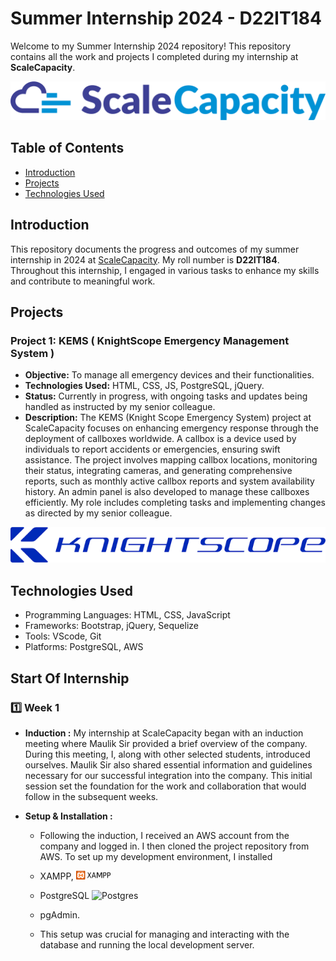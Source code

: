 # Summer Internship 2024 - D22IT184

Welcome to my Summer Internship 2024 repository! This repository contains all the work and projects I completed during my internship at **ScaleCapacity**.

<img src="./logo.png"/>


## Table of Contents

- [Introduction](#introduction)
- [Projects](#projects)
- [Technologies Used](#technologies-used)


## Introduction

This repository documents the progress and outcomes of my summer internship in 2024 at [ScaleCapacity](https://www.scalecapacity.com/). My roll number is **D22IT184**. Throughout this internship, I engaged in various tasks to enhance my skills and contribute to meaningful work.

## Projects

### Project 1: KEMS ( KnightScope Emergency Management System )
- **Objective:** To manage all emergency devices and their functionalities.
- **Technologies Used:** HTML, CSS, JS, PostgreSQL, jQuery.
- **Status:** Currently in progress, with ongoing tasks and updates being handled as instructed by my senior colleague.
- **Description:** The KEMS (Knight Scope Emergency System) project at ScaleCapacity focuses on enhancing emergency response through the deployment of callboxes worldwide. A callbox is a device used by individuals to report accidents or emergencies, ensuring swift assistance. The project involves mapping callbox locations, monitoring their status, integrating cameras, and generating comprehensive reports, such as monthly active callbox reports and system availability history. An admin panel is also developed to manage these callboxes efficiently. My role includes completing tasks and implementing changes as directed by my senior colleague.

<img src="./kemsLogo.png"/>


## Technologies Used

- Programming Languages: HTML, CSS, JavaScript
- Frameworks: Bootstrap, jQuery, Sequelize
- Tools: VScode, Git
- Platforms: PostgreSQL, AWS


## Start Of Internship 

### 1️⃣ Week 1
- **Induction :** My internship at ScaleCapacity began with an induction meeting where Maulik Sir provided a brief overview of the company. During this meeting, I, along with other selected students, introduced ourselves. Maulik Sir also shared essential information and guidelines necessary for our successful integration into the company. This initial session set the foundation for the work and collaboration that would follow in the subsequent weeks.


- **Setup & Installation :** 
    - Following the induction, I received an AWS account from the company and logged in. I then cloned the project repository from AWS. To set up my development environment, I installed 
    - XAMPP, <img src="./xampp.png" width="55px"/>
    - PostgreSQL  ![Postgres](https://img.shields.io/badge/postgres-%23316192.svg?style=flat&logo=postgresql&logoColor=white)
    - pgAdmin. 

    - This setup was crucial for managing and interacting with the database and running the local development server.